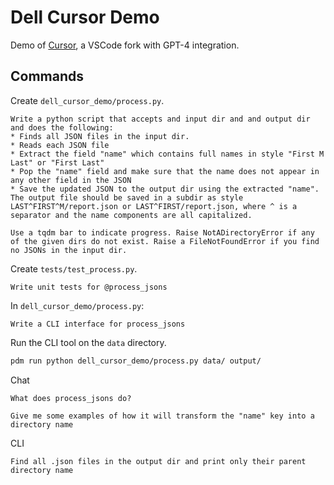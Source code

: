 # Dell Cursor Demo

Demo of [Cursor](https://cursor.sh/), a VSCode fork with GPT-4 integration.

## Commands

Create `dell_cursor_demo/process.py`.

```
Write a python script that accepts and input dir and and output dir and does the following:
* Finds all JSON files in the input dir.
* Reads each JSON file
* Extract the field "name" which contains full names in style "First M Last" or "First Last"
* Pop the "name" field and make sure that the name does not appear in any other field in the JSON
* Save the updated JSON to the output dir using the extracted "name". The output file should be saved in a subdir as style LAST^FIRST^M/report.json or LAST^FIRST/report.json, where ^ is a separator and the name components are all capitalized.

Use a tqdm bar to indicate progress. Raise NotADirectoryError if any of the given dirs do not exist. Raise a FileNotFoundError if you find no JSONs in the input dir.
```

Create `tests/test_process.py`.

```
Write unit tests for @process_jsons
```

In `dell_cursor_demo/process.py`:

```
Write a CLI interface for process_jsons
```

Run the CLI tool on the `data` directory.

```bash
pdm run python dell_cursor_demo/process.py data/ output/
```

Chat

```
What does process_jsons do?
```

```
Give me some examples of how it will transform the "name" key into a directory name
```

CLI

```
Find all .json files in the output dir and print only their parent directory name
```